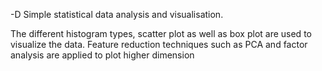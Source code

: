 -D Simple statistical data analysis and visualisation. 

The different histogram types, scatter plot as well as box plot are used to visualize the data. Feature reduction techniques such as PCA and factor analysis are applied to plot higher dimension
